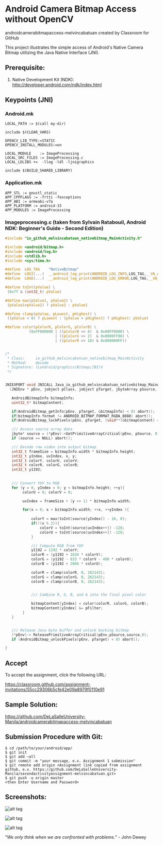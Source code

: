 # Android Camera Bitmap Access without OpenCV 

androidcamerabitmapaccess-melvincabatuan created by Classroom for GitHub

This project illustrates the simple access of Android's Native Camera Bitmap utilizing the Java Native Interface (JNI).

## Prerequisite:

1. Native Development Kit (NDK): http://developer.android.com/ndk/index.html 

## Keypoints (JNI)

### Android.mk
```make
LOCAL_PATH := $(call my-dir)

include $(CLEAR_VARS)

OPENCV_LIB_TYPE:=STATIC
OPENCV_INSTALL_MODULES:=on

LOCAL_MODULE    := ImageProcessing
LOCAL_SRC_FILES := ImageProcessing.c
LOCAL_LDLIBS +=  -llog -ldl -ljnigraphics

include $(BUILD_SHARED_LIBRARY)
```

### Application.mk
```make
APP_STL := gnustl_static
APP_CPPFLAGS := -frtti -fexceptions
APP_ABI := armeabi-v7a
APP_PLATFORM := android-15
APP_MODULES := ImageProcessing
```

### Imageprocessing.c (taken from Sylvain Ratabouil, Android NDK: Beginner's Guide - Second Edition)
```c
#include "io_github_melvincabatuan_nativebitmap_MainActivity.h"

#include <android/bitmap.h>
#include <android/log.h>
#include <stdlib.h>
#include <sys/time.h>

#define  LOG_TAG    "NativeBitmap"
#define  LOGI(...)  __android_log_print(ANDROID_LOG_INFO,LOG_TAG,__VA_ARGS__)
#define  LOGE(...)  __android_log_print(ANDROID_LOG_ERROR,LOG_TAG,__VA_ARGS__)

#define toInt(pValue) \
 (0xff & (int32_t) pValue)

#define max(pValue1, pValue2) \
 (pValue1<pValue2) ? pValue2 : pValue1

#define clamp(pValue, pLowest, pHighest) \
 ((pValue < 0) ? pLowest : (pValue > pHighest) ? pHighest: pValue)

#define color(pColorR, pColorG, pColorB) \
           (0xFF000000 | ((pColorB << 6)  & 0x00FF0000) \
                       | ((pColorG >> 2)  & 0x0000FF00) \
                       | ((pColorR >> 10) & 0x000000FF))


/*
 * Class:     io_github_melvincabatuan_nativebitmap_MainActivity
 * Method:    decode
 * Signature: (Landroid/graphics/Bitmap;[BI)V
 */


JNIEXPORT void JNICALL Java_io_github_melvincabatuan_nativebitmap_MainActivity_decode
  (JNIEnv * pEnv, jobject pClass, jobject pTarget, jbyteArray pSource, jint pFilter){

   AndroidBitmapInfo bitmapInfo;
   uint32_t* bitmapContent;

   if(AndroidBitmap_getInfo(pEnv, pTarget, &bitmapInfo) < 0) abort();
   if(bitmapInfo.format != ANDROID_BITMAP_FORMAT_RGBA_8888) abort();
   if(AndroidBitmap_lockPixels(pEnv, pTarget, (void**)&bitmapContent) < 0) abort();

   /// Access source array data
   jbyte* source = (*pEnv)->GetPrimitiveArrayCritical(pEnv, pSource, 0);
   if (source == NULL) abort();

   /// Decode raw video into output bitmap
   int32_t frameSize = bitmapInfo.width * bitmapInfo.height;
   int32_t yIndex, uvIndex, x, y;
   int32_t colorY, colorU, colorV;
   int32_t colorR, colorG, colorB;
   int32_t y1192;
 
   
   /// Convert YUV to RGB
   for (y = 0, yIndex = 0; y < bitmapInfo.height; ++y){
        colorU = 0; colorV = 0;

        uvIndex = frameSize + (y >> 1) * bitmapInfo.width;

        for(x = 0; x < bitmapInfo.width; ++x, ++yIndex ){
            
            colorY = max(toInt(source[yIndex]) - 16, 0);
            if(!(x % 2)){
                colorV = toInt(source[uvIndex++]) -128;
                colorU = toInt(source[uvIndex++]) -128;
            }

            /// Compute RGB from YUV
            y1192 = 1192 * colorY;
            colorR = (y1192 + 1634 * colorV);
            colorG = (y1192 - 833 * colorV - 400 * colorU);
            colorB = (y1192 + 2066 * colorU);

            colorR = clamp(colorR, 0, 262143);
            colorG = clamp(colorG, 0, 262143);
            colorB = clamp(colorB, 0, 262143);


            /// Combine R, G, B, and A into the final pixel color
 
            bitmapContent[yIndex] = color(colorR, colorG, colorB);
            bitmapContent[yIndex] &= pFilter;
        }
   }


   /// Release Java byte buffer and unlock backing bitmap
   (*pEnv)-> ReleasePrimitiveArrayCritical(pEnv,pSource,source,0);
   if (AndroidBitmap_unlockPixels(pEnv, pTarget) < 0) abort();

}
```


## Accept

To accept the assignment, click the following URL:

https://classroom.github.com/assignment-invitations/55cc29306b5cfe42e09a8979f0110e91

## Sample Solution:

https://github.com/DeLaSalleUniversity-Manila/androidcamerabitmapaccess-melvincabatuan

## Submission Procedure with Git: 

```shell
$ cd /path/to/your/android/app/
$ git init
$ git add –all
$ git commit -m "your message, e.x. Assignment 1 submission"
$ git remote add origin <Assignment link copied from assignment github, e.x. https://github.com/DeLaSalleUniversity-Manila/secondactivityassignment-melvincabatuan.git>
$ git push -u origin master
<then Enter Username and Password>
```


## Screenshots:


![alt tag](https://github.com/DeLaSalleUniversity-Manila/androidcamerabitmapaccess-melvincabatuan/blob/master/device-2015-11-06-074737.png)

![alt tag](https://github.com/DeLaSalleUniversity-Manila/androidcamerabitmapaccess-melvincabatuan/blob/master/device-2015-11-06-074817.png)

![alt tag](https://github.com/DeLaSalleUniversity-Manila/androidcamerabitmapaccess-melvincabatuan/blob/master/device-2015-11-06-074834.png)

"*We only think when we are confronted with problems.*" - John Dewey
